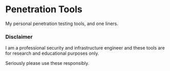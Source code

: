# Penetration Tools

My personal penetration testing tools, and one liners.

### Disclaimer

I am a professional security and infrastructure engineer and these tools are for
research and educational purposes only.

Seriously please use these responsibly.